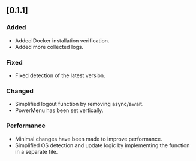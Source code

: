 ## [0.1.1]

### Added
- Added Docker installation verification.
- Added more collected logs.

### Fixed
- Fixed detection of the latest version.

### Changed
- Simplified logout function by removing async/await.
- PowerMenu has been set vertically.

### Performance
- Minimal changes have been made to improve performance.
- Simplified OS detection and update logic by implementing the function in a separate file.